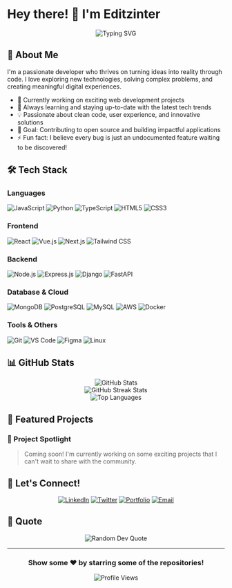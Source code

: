 # Hey there! 👋 I'm Editzinter

<div align="center">
  <img src="https://readme-typing-svg.herokuapp.com?font=Fira+Code&pause=1000&color=2F81F7&center=true&vCenter=true&width=435&lines=Full+Stack+Developer;Tech+Enthusiast;Problem+Solver;Always+Learning" alt="Typing SVG" />
</div>

## 🚀 About Me

I'm a passionate developer who thrives on turning ideas into reality through code. I love exploring new technologies, solving complex problems, and creating meaningful digital experiences.

- 🔭 Currently working on exciting web development projects
- 🌱 Always learning and staying up-to-date with the latest tech trends
- 💡 Passionate about clean code, user experience, and innovative solutions
- 🎯 Goal: Contributing to open source and building impactful applications
- ⚡ Fun fact: I believe every bug is just an undocumented feature waiting to be discovered!

## 🛠️ Tech Stack

### Languages
![JavaScript](https://img.shields.io/badge/-JavaScript-F7DF1E?style=flat-square&logo=javascript&logoColor=black)
![Python](https://img.shields.io/badge/-Python-3776AB?style=flat-square&logo=python&logoColor=white)
![TypeScript](https://img.shields.io/badge/-TypeScript-3178C6?style=flat-square&logo=typescript&logoColor=white)
![HTML5](https://img.shields.io/badge/-HTML5-E34F26?style=flat-square&logo=html5&logoColor=white)
![CSS3](https://img.shields.io/badge/-CSS3-1572B6?style=flat-square&logo=css3&logoColor=white)

### Frontend
![React](https://img.shields.io/badge/-React-61DAFB?style=flat-square&logo=react&logoColor=black)
![Vue.js](https://img.shields.io/badge/-Vue.js-4FC08D?style=flat-square&logo=vue.js&logoColor=white)
![Next.js](https://img.shields.io/badge/-Next.js-000000?style=flat-square&logo=next.js&logoColor=white)
![Tailwind CSS](https://img.shields.io/badge/-Tailwind_CSS-38B2AC?style=flat-square&logo=tailwind-css&logoColor=white)

### Backend
![Node.js](https://img.shields.io/badge/-Node.js-339933?style=flat-square&logo=node.js&logoColor=white)
![Express.js](https://img.shields.io/badge/-Express.js-000000?style=flat-square&logo=express&logoColor=white)
![Django](https://img.shields.io/badge/-Django-092E20?style=flat-square&logo=django&logoColor=white)
![FastAPI](https://img.shields.io/badge/-FastAPI-009688?style=flat-square&logo=fastapi&logoColor=white)

### Database & Cloud
![MongoDB](https://img.shields.io/badge/-MongoDB-47A248?style=flat-square&logo=mongodb&logoColor=white)
![PostgreSQL](https://img.shields.io/badge/-PostgreSQL-336791?style=flat-square&logo=postgresql&logoColor=white)
![MySQL](https://img.shields.io/badge/-MySQL-4479A1?style=flat-square&logo=mysql&logoColor=white)
![AWS](https://img.shields.io/badge/-AWS-232F3E?style=flat-square&logo=amazon-aws&logoColor=white)
![Docker](https://img.shields.io/badge/-Docker-2496ED?style=flat-square&logo=docker&logoColor=white)

### Tools & Others
![Git](https://img.shields.io/badge/-Git-F05032?style=flat-square&logo=git&logoColor=white)
![VS Code](https://img.shields.io/badge/-VS_Code-007ACC?style=flat-square&logo=visual-studio-code&logoColor=white)
![Figma](https://img.shields.io/badge/-Figma-F24E1E?style=flat-square&logo=figma&logoColor=white)
![Linux](https://img.shields.io/badge/-Linux-FCC624?style=flat-square&logo=linux&logoColor=black)

## 📊 GitHub Stats

<div align="center">
  <img src="https://github-readme-stats.vercel.app/api?username=editzinter&show_icons=true&theme=tokyonight&count_private=true&hide_border=true" alt="GitHub Stats" />
</div>

<div align="center">
  <img src="https://github-readme-streak-stats.herokuapp.com/?user=editzinter&theme=tokyonight&hide_border=true" alt="GitHub Streak Stats" />
</div>

<div align="center">
  <img src="https://github-readme-stats.vercel.app/api/top-langs/?username=editzinter&layout=compact&theme=tokyonight&hide_border=true" alt="Top Languages" />
</div>

## 🎯 Featured Projects

### 🌟 Project Spotlight
> Coming soon! I'm currently working on some exciting projects that I can't wait to share with the community.

<!-- 
Example project structure - uncomment and customize when you have projects to showcase:

### 📱 [Project Name](https://github.com/editzinter/project-name)
Brief description of what this project does and the technologies used.
- **Tech Stack:** React, Node.js, MongoDB
- **Features:** Feature 1, Feature 2, Feature 3
- [🔗 Live Demo](https://your-demo-link.com) | [📖 Documentation](https://github.com/editzinter/project-name#readme)

-->

## 🤝 Let's Connect!

<div align="center">
  
[![LinkedIn](https://img.shields.io/badge/-LinkedIn-0077B5?style=for-the-badge&logo=linkedin&logoColor=white)](https://linkedin.com/in/editzinter)
[![Twitter](https://img.shields.io/badge/-Twitter-1DA1F2?style=for-the-badge&logo=twitter&logoColor=white)](https://twitter.com/editzinter)
[![Portfolio](https://img.shields.io/badge/-Portfolio-000000?style=for-the-badge&logo=google-chrome&logoColor=white)](https://editzinter.dev)
[![Email](https://img.shields.io/badge/-Email-D14836?style=for-the-badge&logo=gmail&logoColor=white)](mailto:hello@editzinter.dev)

</div>

## 💭 Quote

<div align="center">
  <img src="https://quotes-github-readme.vercel.app/api?type=horizontal&theme=tokyonight" alt="Random Dev Quote"/>
</div>

---

<div align="center">
  
### Show some ❤️ by starring some of the repositories!

![Profile Views](https://komarev.com/ghpvc/?username=editzinter&color=blueviolet&style=flat-square&label=Profile+Views)

</div>
